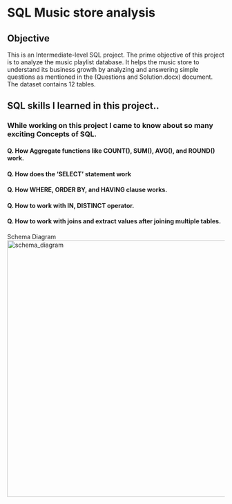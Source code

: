 # SQL Music store analysis
## Objective 
This is an Intermediate-level SQL project. The prime objective of this project is to analyze the music playlist database. It helps the music store to understand its business growth by analyzing and answering simple questions as mentioned in the (Questions and Solution.docx) document. The dataset contains 12 tables.

## SQL skills I learned in this project..
### While working on this project I came to know about so many exciting Concepts of SQL. 
####	Q.	How Aggregate functions like COUNT(), SUM(), AVG(), and ROUND() work.
####	Q.	How does the ‘SELECT’ statement work
####	Q.	How WHERE, ORDER BY, and HAVING clause works.
####	Q.	How to work with IN, DISTINCT operator.
####	Q.	How to work with joins and extract values after joining multiple tables.


Schema Diagram
<img width="594" alt="schema_diagram" src="https://github.com/ajayk079/SQL_Music-store-analysis/assets/83025605/c646cb2a-7e74-457e-aa66-539fa0d2d976">
